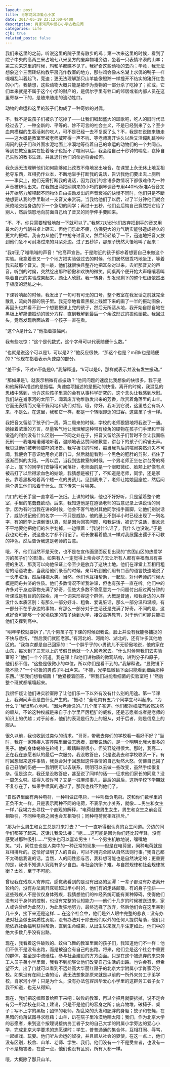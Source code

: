 ```yaml
---
layout: post
title: 肖家河风华爱心小学
date: 2017-05-19 22:12:00-0400
description: 肖家河风华爱心小学支教见闻
categories: Life
cjk: true
related_posts: false
---
```



我们来这里的之前，听说这里的院子里有散步的鸡；第一次来这里的时候，看到了院子中央的高两三米占地七八米见方的废弃物堆旁边，坐着一只表情冷漠的山羊；第三次来这里的时候，鸡和羊都瞧不见了。我好奇这些动物的去向；毕竟，我无法想象这个三面砖结构教平房充作教室的地方，那些鸡会像未名湖上求偶的鸭子一样嘎嘎乱叫着起飞，竞速；更无法理解那只山羊能像瞪羚一样撞开不结实的猪肝红色的小门。我猜想，这些动物大概只能是被作为食物的一部分杀了吃掉了；抑或，它们本来就是不属于这个小学的财产的，是偶尔手里有牲口的邻居或者内部人员在这里寄存一下的，是随来随走的流动牲口。

动物的命运和这里的孩子们构成了一种奇妙的对偶。

不，我不是说孩子们被杀了吃掉了——让我们唱起盛大的颂歌吧，吃人的旧时代已经过去了，一种全新的、平等的、妙不可言的社会主义，不是已经到来了么？至少血肉模糊的生吞活剥的吃人，可不是已经一去不复返了么？不，我是在说随来随走——这大概是教室里被老师威吓得一声不吭、等老师离开许久以后又活蹦乱跳吵吵闹闹的孩子们和外面水泥地面上冷漠地等待着自己的命运的动物们的一个共同点。等到在教室里实在扯着嗓子也抵不了喧闹以后，我会给自己十秒钟的喘息，哀悼自己失败的教书生涯，并且思忖他们的命运将会如何。

我永远无法理解他们如何能够如此孜孜不倦地发出噪音，在课堂上永无休止地互相抢夺东西，互相扔作业本，不断地举手打断我的说话，告诉我他们要出去上厕所——事实上，他们无需打断我的说话，因为我们的言语多数情况下都很难作为一种声音被辨认出来。在我掏出两把网购来的小巧的钢琴调音专用440Hz标准A音音叉并开始努力解释起不同物体自由振动发出的声音衰减的快慢不同时，他们只是不断地想要从我的手里取过一支音叉来赏玩。当我给他们了以后，过了半分钟他们就会厌倦地交给身边的下一个急切的同学；再过十五秒，他们会后悔自己竟然把它给了别人，然后恼怒地向前面自己给了音叉的同学伸手要回来。

“不，不，你只需要轻轻地敲一下就可以了。”我努力劝说他们放弃把到手的音叉用最大的力气朝书桌上砸去，但他们乐此不疲，仿佛更大的力气确实能够造成持久的更大的振幅。我奋力从他们手中抢夺过音叉，然后轻轻敲了一下，迅速地把音叉放到他们急不可耐凑过来的耳朵旁边。过了五秒钟，那孩子恍然大悟地叫了起来：

“我听到了嗡嗡嗡的声音！”他高声宣告。于是附近的孩子都吵着想要自己来做这个实验。我拿着音叉一个个地方把实验做过去的时候，他们居然很乖巧地坐正，等着我去敲那个音叉。我一敲，他们就很快且整齐地把耳朵对过来，去听那音叉的声音。听到的时候，突然绽出那种骄傲和欢快的微笑，同桌两个便开始大声嚷嚷着叫唤着自己的实验成果起来，颇让人欣慰。我一转身，却发现剩下的整个班级依然出于极度的混乱之中。

下课铃响起的时候，我发出了一句可有可无的口号，整个教室在我发话之前就完全散乱，流向外部的院子里。我无奈地看着黑板上残留下来的画了一半的振动图象，再回头也并看不到一个想要把课上完的孩子，然后无所适从地，我开始自顾自地在黑板上解简谐振动的微分方程，直到我解到最后一个余弦形式的振动函数。我回过头，竟然发现后面站着一个孩子一直在看。

“这个A是什么？”他指着振幅问。

我有些吃惊：“这个是代数式，这个字母可以代表随便什么数。”

“也就是说这个可以是1，可以是2？”他反应很快，“那这个也是？m和k也是随便的？”他现在指着表示角速度的部分。

“差不多，不过m不能是0，”我解释道，“k可以是0，那样就表示并没有发生振动。”

“那如果是1，就表示稍微有点振动？”他问问题的速度比我想象的快很多。我于是和他解释A描述的是振幅，角速度项描述的是振动的快慢。离开的时候，我混乱的思绪中感到，也许这些孩子里真的会有从事科学研究的，这个念头让我感到欣慰。我们站在肖家河的太阳下，闻着废弃物堆散发出来的芳香，欣赏着角落里的山羊。它面无表情而又毫不躲闪地和我们对视。哦，你好，我听到它说，这里总会有新人来，不是么。在这里，我和它一样，都是一个转眼即逝的过客。这些孩子也一样。

我把音叉留给了孩子们一周。第二周来的时候，学校的老师狠狠地将我说了一通。她操着浓重的方言，尽量客气地让我理解这种带有棱角的硬物在孩子们手里和干将锻造的利剑没有什么区别——不同之处在于，把音叉留给孩子们暂时不会让我面临死刑——我唯唯诺诺地听着，温顺地表达赞同和歉意，讲台下的孩子们鸦雀无声。我见过他们被老师威吓的场景。我写板书的时候，每当我背后的喧闹突然消失不可闻，我便会下意识地用余光瞥门口，然后就能看到一个黑色的肥胖的剪影，挡住了逐渐西斜的太阳。一周以后，当我到达教室的时候，一个男老师正坐在讲台旁的椅子上，底下的同学们安静得可闻落针，老师面前是一个眼眶微红、脸颊上好像有点被击打了以后得淤血色的姑娘，我猜想是被打了，不知道是老师，同学，还是家长。靠着黑板站着两个矮一点的男孩儿。见到我来了，老师让姑娘回座位，然后问两个男生他们站着干什么。底下传来一片哄笑。

门口的班长手里一直拿着一张纸。上课的时候，他也不好好听，只是望着整个教室，手里的笔蠢蠢欲动。后来，我知道他是在遵循老师的旨意记录上课说话的同学，因为有时当我在讲的时候，他会不客气地对其他同学指手画脚，让他们别说话了，威胁说记他们的名字——不只是威胁，他的纸上不到半小时已经出现了一列名字，有的同学上课倒很认真，就是因为回答问题、和我讲话，被记了说话，很忿忿不平地要他把他们的名字划掉，一边嚷着：“我说什么话了，我什么也没说。”于是我也劝班长，说这些名字都不用记了。班长像看着傻瓜一样对我展露出孺子不可教的神色，然后告诉我这是老师的旨意。

哦，不，他们当然不是天使，也不是在宣传画里面反复出现的“贫困山区的热爱学习的孩子们”的形象。如果有人一定觉得上帝会尽力去让所有人都有幸福而且有美德的生活，那我可以向他保证上帝至少是放弃了这块土地。他们在课堂上互相用粗俗的话语攻击，当我给他们录音的时候，亲耳听到他们用有口音的语言快速地说了一长串脏话，然后相视大笑。当然，他们也互相帮助，一起玩，对付老师的时候大概是同舟共济的性质。他们多数情况不听我讲课，但也有孩子一直在听。他们中的许多对于身边事物充满了好奇，但绝大多数不曾愿意为一个问题付出超过两分钟的听课或是有目的的探索。用一个词来形容这个群体，大概是普通，和我身边的人群没什么本质区别：有那么一部分好斗、粗鲁、爱说脏话，那么一部分温和温顺，有一部分不在乎身边的事物，有那么一部分对于生活还是充满了好奇。不同的是，这点好奇可能够一个家境稳定的孩子读到大学，接受高等教育，对于他们可能只能把他们支撑到高中。

“明年学校就要拆了，”几个男孩子在下课的时候跟我说，脸上并没有我能够捕捉的不快与悲伤，“然后我们就回老家。”有河北的、河南的、湖北的，还有许多其他地区的。“我每次都是自己回家的！”一个胖乎乎的小男孩儿不无骄傲地说，他的家在山东，每次到了三天以上的节假日他就一个人回老家去。“什么时候带我们去实验室呀？”他们一个个问道。我在课上和他们讲物质的微观结构，讲到分子和原子，他们都不信。“这些是很微小的单位，所以你们是看不到的。”我解释说。“显微镜下能不能？”一个积极的男孩子叫出声来。“不能，光学显微镜下面只能看到细菌那种东西。”“那我们想看细菌！”他紧接着回答，“带我们进能看细菌的实验室吧！”然后整个班就都嚷嚷起来。

我很怀疑让他们进实验室除了让他们乐一下以外有没有什么别的用途。第一节课上，我询问声音是由什么产生的。“振动！”全班内有五六个同学立马叫起来。“为什么？”我很热心地问。“因为老师说的。”几个孩子答道。他们都对权威有毅然决然的顺从，不论这种权威是来自于小学里严厉粗犷的威权，还是志愿者或者是老师的知识上的优越；对于前者，他们的表现是行为上的服从，对于后者，则是信息上的服从。

很久以前，我也收到过类似的请求。“哥哥，带我去你们的学校看一看好不好？”当时，我在一家残疾人寄养院里面做志愿者，跟我说话的，是一个明明比我大很多的男子。他的身体蜷缩在轮椅上，眼睛眯得很小，但笑容绽得很大。那时，我高二，正在我在志愿者队的最后一次服务，我没敢答应，只是说我去和学校联系一下。有时回想起来这件事情，我竟会对于回想起这件事情的自己勃然大怒，仿佛自己揭了自己丑陋的伤疤——我明明可以去联系，明明可以去做一些改变，虽然手续很复杂。但是这次，我还是没敢答应，甚至说了同样的话——征求他们家长的同意？没一周怎么够。征得入校许可？又是一桩麻烦事儿。最后的最后，这所学校下学期就不复存在了，如果手续真的通过了，那我也找不到他们了。

“自然界里面有两种电荷，一种叫做正电荷，一种叫做负电荷。这和你们数学里的正负不太一样，只是表示两种不同的电荷，不表示大小关系，就像……男生和女生一样，”我竭力去寻找一个直观的解释，“电荷就像男生女生，男生和女生之前会互相吸引，不同种电荷之间也会互相吸引；同种电荷就相互排斥。”

“那为什么男生和女生总是打来打去？”一个一直听得很认真的女生问道。旁边的同学们都笑了起来。这话儿我没法接：“呃……这可能是因为你们还比较年轻，没有感受过那种吸引……”“男生也可以喜欢男生！”一个男生机敏地说，嘿嘿地笑。“对，同性恋也是人类中的一种正常的现象——但是在电荷里，同种电荷就是互相排斥的。这恰好证明了人的自由，可以不用完全顺从自然法则行事。”我自己都不太确信我说的话。当然，人的同性恋与否，我料想可能也是自然决定的；更重要的是，我也不知道人究竟有多少自由。与社会抗衡？难。与自然规律和社会规律抗衡？太难，至于不可能。

曾经我在残疾人寄养院，感觉我看到的是没有出路的泥潭：一辈子都没有办法离开轮椅的，没有办法离开床铺超过半小时的，他们有的走路颠簸，有的身子歪斜——这些残疾人不是仅仅身体残疾，我猜想他们的神经系统可能有某种障碍，使得他们没有对于身体的控制，也没有完整的认知能力——他们十几岁的时候被送进来，家人或许曾经为此努力，为此发狂地努力，最终选择了放弃，然后他们会在这里呆到几十岁，接下来还是这样……在这个社会中，他们是外人眼中完整的悲哀：没有办法对社会做出实质性贡献，没有办法对于除去他们以外的任何人提供帮助，他们只能依靠社会福利获得帮助，直到生命结束，从出生以来就几乎注定如此。他们中的绝大多数几乎没有出路。

现在，我看着这件破败的、蚊虫飞舞的教室里面的孩子们，我知道他们不一样：他们不仅不是没有出路，而是被迫会有自己的出路。将来，他们会是这个社会中重要的群体，甚至是中流砥柱，参与社会建设的方方面面。只是在这个被遗弃的来京务工人员子弟小学里面，我看不到能够让他们改变自己生活的出路。也许会有，但希望不大。出了门就可以看到不远处高大华丽红房子的北京大学附属小学肖家河分校。如果没有在网上查的话，我无法想象那原来就是以前的一所外来务工子弟学校，肖家河小学；只是为什么，没有办法包容风华爱心小学里的这群务工者子女？我不知道，也无从得知。

现在，我们把这幅图景给照下来吧：破败的教室，再过个把月就要拆掉，说不定会有另一所学校在此动工建设，只是不是他们的容身之所；废弃物堆，破椅子、桌子；写不上字的黑板；凶悍的老师，胡乱染的头发和肥胖的身躯；蚊子和苍蝇，在黑暗的角落试图寻求慰藉；山羊，趴在院子里冷漠地晒太阳；我们，作为北京大学的志愿者，来到这个按理说接纳务工者子女的自己大学的附属小学旁边的爱心小学，完成北京大学要求的志愿课时；学生，普普通通的集合体，互相打闹、辱骂，一起嬉戏、玩耍。他们听从命运的奴役，并且顺从社会的驱使，在这一点上，他们没有区别，校舍、山羊、老师、学生、我们。他们没有一个不是受害者，也没有一个不是施害者，在这一点，他们也没有区别，所有人都一样。

哦，大概除了那只山羊。

